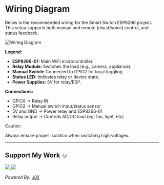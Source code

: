 # Wiring Diagram

Below is the recommended wiring for the Smart Switch ESP8266 project.  
This setup supports both manual and remote (cloud/voice) control, and status feedback.

![Wiring Diagram](./docs)

**Legend:**
- **ESP8266-01:** Main WiFi microcontroller.
- **Relay Module:** Switches the load (e.g., camera, appliance).
- **Manual Switch:** Connected to GPIO2 for local toggling.
- **Status LED:** Indicates relay or device state.
- **Power Supplies:** 5V for relay/ESP.

**Connections:**
- GPIO0 → Relay IN
- GPIO2 → Manual switch input/status sensor
- 5V and GND → Power relay and ESP8266-01
- Relay output → Controls AC/DC load (eg; fan, light, etc)

> [!CAUTION]
> Always ensure proper isolation when switching high voltages.

---

## Support My Work ☺️
<p align="left">
  <a href="https://buymeacoffee.com/CyberTrinity">
    <img src="https://img.shields.io/badge/Buy%20Me%20a%20Coffee-ffdd00?style=for-the-badge&logo=buy-me-a-coffee&logoColor=black" />
  </a>
  <a href="https://patreon.com/CyberTrinity">
    <img src="https://img.shields.io/badge/Patreon-F96854?style=for-the-badge&logo=patreon&logoColor=white" />
  </a>
</p>

*Powered By: [J0X](https://github.com/John-Varghese-EH)*
